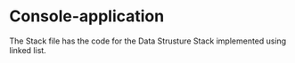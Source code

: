 # Console-application

The Stack file has the code for the Data Strusture 
    Stack implemented using linked list.
